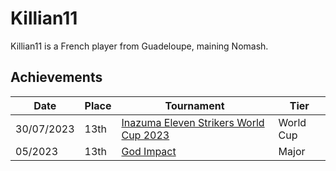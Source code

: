 # Killian11

Killian11 is a French player from Guadeloupe, maining Nomash.

## Achievements

|Date|Place|Tournament|Tier|
|-|-|-|-|
| 30/07/2023 | 13th | [Inazuma Eleven Strikers World Cup 2023](../..//tournaments/worldcup23.md) | World Cup |
| 05/2023 | 13th | [God Impact](../..//tournaments/misc/godimpact.md) | Major |
